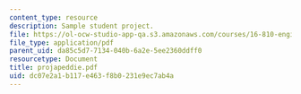 ```yaml
---
content_type: resource
description: Sample student project.
file: https://ol-ocw-studio-app-qa.s3.amazonaws.com/courses/16-810-engineering-design-and-rapid-prototyping-january-iap-2007/dc07e2a1b117e463f8b0231e9ec7ab4a_projapeddie.pdf
file_type: application/pdf
parent_uid: da85c5d7-7134-040b-6a2e-5ee2360ddff0
resourcetype: Document
title: projapeddie.pdf
uid: dc07e2a1-b117-e463-f8b0-231e9ec7ab4a
---
```

